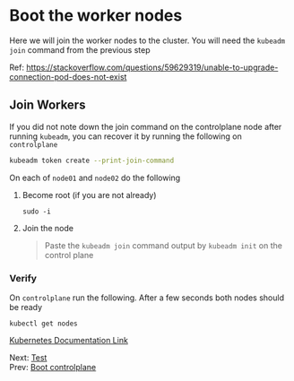 # Boot the worker nodes

Here we will join the worker nodes to the cluster. You will need the `kubeadm join` command from the previous step

Ref: <https://stackoverflow.com/questions/59629319/unable-to-upgrade-connection-pod-does-not-exist>

## Join Workers

If you did not note down the join command on the controlplane node after running `kubeadm`, you can recover it by running the following on `controlplane`

```bash
kubeadm token create --print-join-command
```

[//]: # (host:node01-node02)
[//]: # (comment:Run kubeadm join)

On each of `node01` and `node02` do the following

1. Become root (if you are not already)

    ```
    sudo -i
    ```

1. Join the node

    > Paste the `kubeadm join` command output by `kubeadm init` on the control plane

### Verify

On `controlplane` run the following. After a few seconds both nodes should be ready

```
kubectl get nodes
```

[Kubernetes Documentation Link](https://kubernetes.io/docs/tasks/administer-cluster/kubeadm/adding-linux-nodes/)

Next: [Test](./07-test.md)</br>
Prev: [Boot controlplane](./05-controlplane.md)
